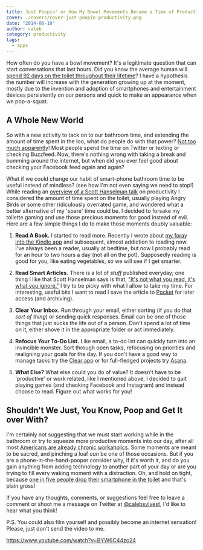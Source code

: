 ```yaml
---
title: Just Poopin' or How My Bowel Movements Became a Time of Productivity
cover: ./covers/cover-just-poopin-productivity.png
date: "2014-06-10"
author: caleb
category: productivity
tags:
  - apps
---
```


How often do you have a bowl movement? It's a legitimate question that can start conversations that last hours. Did you know the average human will <a href="http://www.scotsman.com/news/how-long-do-we-spend-in-bathroom-1-189-years-1-1072528">spend 92 days on the toilet throughout their lifetime</a>? I have a hypothesis the number will increase with the generation growing up at the moment, mostly due to the invention and adoption of smartphones and entertainment devices persistently on our persons and quick to make an appearance when we pop-a-squat.

<h2>A Whole New World</h2>

So with a new activity to tack on to our bathroom time, and extending the amount of time spent in the loo, what do people do with that power? <a href="http://www.buzzfeed.com/katieheaney/everyone-is-using-their-smartphones-on-the-toilet">Not too much apparently</a>! Most people spend the time on Twitter or texting or checking Buzzfeed. Now, there's nothing wrong with taking a break and bumming around the internet, but when did you ever feel good about checking your Facebook feed again and again?

What if we could change our habit of smart-phone bathroom time to be useful instead of mindless? (see how I'm not even saying we need to stop!) While reading an <a href="https://zapier.com/blog/scale-yourself-scott-hanselman/">overview of a Scott Hanselman talk</a> on productivity I considered the amount of time spent on the toilet, usually playing Angry Birds or some other ridiculously overrated game, and wondered what a better alternative of my 'spare' time could be. I decided to forsake my toilette gaming and use those precious moments for good instead of evil. Here are a few simple things I do to make those moments doubly valuable:

<ol>
<li><strong>Read A Book.</strong> I started to read more. Recently I wrote about <a href="http://calebsylvest.com/accepting-technology-gave-tried-kindle-app/">my foray into the Kindle app</a> and subsequent, almost addiction to reading now. I've always been a reader, usually at bedtime, but now I probably read for an hour to two hours a day (not all on the pot). Supposedly reading is good for you, like eating vegetables, so we will see if I get smarter.</p></li>
<li><p><strong>Read Smart Articles.</strong> There is a lot of <em>stuff</em> published everyday; one thing I like that Scott Hanselman says is that, <a href="http://www.hanselman.com/blog/ItsNotWhatYouReadItsWhatYouIgnoreVideoOfScottHanselmansPersonalProductivityTips.aspx">"It's not what you read, it's what you ignore."</a> I try to be picky with what I allow to take my time. For interesting, useful bits I want to read I save the article to <a href="http://getpocket.com/">Pocket</a> for later access (and archiving).</p></li>
<li><p><strong>Clear Your Inbox.</strong> Run through your email, either sorting (if you do that <em>sort of thing</em>) or sending quick responses. Email can be one of those things that just sucks the life out of a person. Don't spend a lot of time on it, either shove it in the appropriate folder or act immediately.</p></li>
<li><p><strong>Refocus Your To-Do List.</strong> Like email, a to-do list can quickly turn into an invincible monster. Sort through open tasks, refocusing on priorities and realigning your goals for the day. If you don't have a good way to manage tasks try the <a href="http://realmacsoftware.com/clear">Clear app</a> or for full-fledged projects try <a href="asana.com">Asana</a>.</p></li>
<li><p><strong>What Else?</strong> What else could you do of value? It doesn't have to be 'productive' or work related, like I mentioned above, I decided to quit playing games (and checking Facebook and Instagram) and instead choose to read. Figure out what works for you!</p></li>
</ol>

<h2>Shouldn't We Just, You Know, Poop and Get It over With?</h2>

<p>I'm certainly not suggesting that we must start working while in the bathroom or try to squeeze more productive moments into our day, after all most <a href="http://www.cnbc.com/id/101549114">Americans are already chronic workaholics</a>. Some moments are meant to be sacred, and pinching a loaf <em>can</em> be one of those occasions. But if you are a phone-in-the-hand-pooper consider why, if it's worth it, and do you gain anything from adding technology to another part of your day or are you trying to fill every waking moment with a distraction. Oh, and hold on tight, because <a href="http://www.digitaltrends.com/mobile/nearly-1-in-5-people-drop-their-smartphone-in-the-toilet/#!WO8WT">one in five people drop their smartphone in the toilet</a> and that's plain gross!

If you have any thoughts, comments, or suggestions feel free to leave a comment or shoot me a message on Twitter at <a href="https://twitter.com/calebsylvest">@calebsylvest</a>, I'd like to hear what you think!

P.S. You could also film yourself and possibly become an internet sensation! Please, just don't send the video to me.

https://www.youtube.com/watch?v=BYW6C44zo24
